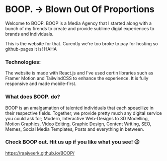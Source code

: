 # BOOP. -> Blown Out Of Proportions

Welcome to BOOP.
BOOP is a Media Agency that I started along with a bunch of my firends to create and provide sublime digial experiences to brands and individuals.

This is the website for that. Curently we're too broke to pay for hosting so github-pages it is! HAHA

### Technologies:

The website is made with React.js and I've used certin libraries such as Framer Motion and TailwindCSS to enhance the experience.
It is fully responsive and made mobile-first.


### What does BOOP. do?

BOOP is an amalgamation of talented individuals that each speacilize in their respective fields. Together, we provide pretty much any digital service you could ask for; Modern, Interactive Web-Designs to 3D Modelling, Motion Graphics, Video Editing, Graphic Design, Content Writing, SEO, Memes, Social Media Templates, Posts and everything in between.


### Check BOOP out. Hit us up if you like what you see! :wink:
https://raajveerk.github.io/BOOP/
